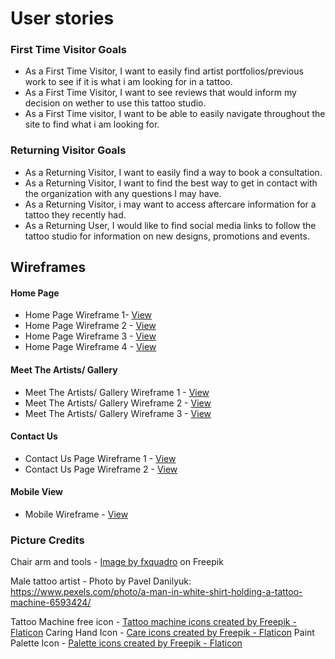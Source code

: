 

# User stories

### First Time Visitor Goals
   

 - As a First Time Visitor, I want to easily find artist
   portfolios/previous work to see if it is what i am looking for in a
   tattoo.
 - As a First Time Visitor, I want to see reviews that would inform my  
   decision on wether to use this tattoo studio.
 - As a First Time visitor, I want to be able to easily navigate
   throughout the site to     find what i am looking for.

  

### Returning Visitor Goals

 - As a Returning Visitor, I want to easily find a way to book a
   consultation.
 - As a Returning Visitor, I want to find the best way to get in contact
   with the organization with any questions I may have.
 - As a Returning Visitor, i may want to access aftercare information for a tattoo they recently had.
 - As a Returning User, I would like to find social media links to follow the tattoo studio for information on new designs, promotions and events.


## Wireframes

#### Home Page
-   Home Page Wireframe 1- [View](readme_media/wireframes/Landing_Page.png)
-   Home Page Wireframe 2 - [View](readme_media/wireframes/Home_Page_2.png)
-   Home Page Wireframe 3 - [View](readme_media/wireframes/Home_Page_3.png)
-   Home Page Wireframe 4 - [View](readme_media/wireframes/Home_Page_4.png)
#### Meet The Artists/ Gallery
- Meet The Artists/ Gallery Wireframe 1 - [View](readme_media/wireframes/Meet_The_Artists_Page.png)
- Meet The Artists/ Gallery Wireframe 2 - [View](readme_media/wireframes/Meet_The_Artists_Page_2.png)
- Meet The Artists/ Gallery Wireframe 3 - [View](readme_media/wireframes/Meet_The_Artists_Page_3.png)
#### Contact Us
-   Contact Us Page Wireframe 1 -  [View](readme_media/wireframes/Contact_Us_Page.png)
-  Contact Us Page Wireframe 2 -  [View](readme_media/wireframes/Contact_Us_Page_2.png)
#### Mobile View
-  Mobile Wireframe -  [View](readme_media/wireframes/Mobile_View.png)

### Picture Credits

Chair arm and tools - <a href="https://www.freepik.com/free-photo/dark-photo-different-equipment-tattoo-making-tattoo-salon_26605680.htm#query=tattoo%20parlor&position=1&from_view=search&track=ais">Image by fxquadro</a> on Freepik

Male tattoo artist - Photo by Pavel Danilyuk: https://www.pexels.com/photo/a-man-in-white-shirt-holding-a-tattoo-machine-6593424/

Tattoo Machine free icon - <a href="https://www.flaticon.com/free-icons/tattoo-machine" title="tattoo machine icons">Tattoo machine icons created by Freepik - Flaticon</a>
Caring Hand Icon - <a href="https://www.flaticon.com/free-icons/care" title="care icons">Care icons created by Freepik - Flaticon</a>
Paint Palette Icon - <a href="https://www.flaticon.com/free-icons/palette" title="palette icons">Palette icons created by Freepik - Flaticon</a>